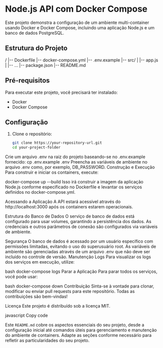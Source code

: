 # Node.js API com Docker Compose

Este projeto demonstra a configuração de um ambiente multi-container usando Docker e Docker Compose, incluindo uma aplicação Node.js e um banco de dados PostgreSQL.

## Estrutura do Projeto

/
|-- Dockerfile
|-- docker-compose.yml
|-- .env.example
|-- src/
| |-- app.js
| |-- ...
|-- package.json
|-- README.md

## Pré-requisitos

Para executar este projeto, você precisará ter instalado:

- Docker
- Docker Compose

## Configuração

1. Clone o repositório:

   ```bash
   git clone https://your-repository-url.git
   cd your-project-folder
   ```
Crie um arquivo .env na raiz do projeto baseando-se no .env.example fornecido:
cp .env.example .env
Preencha as variáveis de ambiente no arquivo .env como, por exemplo, DB_PASSWORD.
Construção e Execução
Para construir e iniciar os containers, execute:

docker-compose up --build
Isso irá construir a imagem da aplicação Node.js conforme especificado no Dockerfile e levantar os serviços definidos no docker-compose.yml.

Acessando a Aplicação
A API estará acessível através do http://localhost:3000 após os containers estarem operacionais.

Estrutura do Banco de Dados
O serviço de banco de dados está configurado para usar volumes, garantindo a persistência dos dados. As credenciais e outros parâmetros de conexão são configurados via variáveis de ambiente.

Segurança
O banco de dados é acessado por um usuário específico com permissões limitadas, evitando o uso do superusuário root.
As variáveis de ambiente são gerenciadas através de um arquivo .env que não deve ser incluído no controle de versão.
Manutenção
Logs
Para visualizar os logs dos serviços em execução, utilize:

bash
docker-compose logs
Parar a Aplicação
Para parar todos os serviços, você pode usar:

bash
docker-compose down
Contribuição
Sinta-se à vontade para clonar, modificar ou enviar pull requests para este repositório. Todas as contribuições são bem-vindas!

Licença
Este projeto é distribuído sob a licença MIT.

javascript
Copy code

Este `README.md` cobre os aspectos essenciais do seu projeto, desde a configuração inicial até comandos úteis para gerenciamento e manutenção do ambiente de containers. Adapte as seções conforme necessário para refletir as particularidades do seu projeto.






